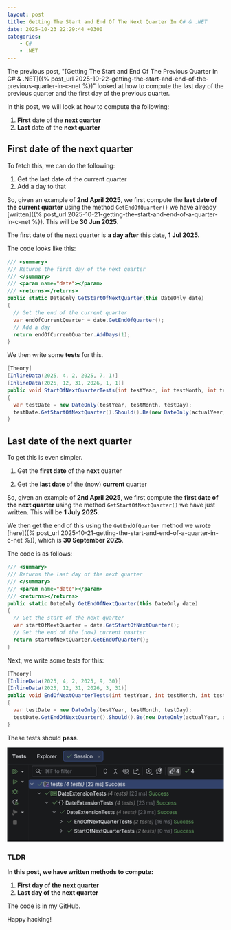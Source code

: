 ```yaml
---
layout: post
title: Getting The Start and End Of The Next Quarter In C# & .NET
date: 2025-10-23 22:29:44 +0300
categories:
    - C#
    - .NET
---
```


The previous post, "[Getting The Start and End Of The Previous Quarter In C# & .NET]({% post_url 2025-10-22-getting-the-start-and-end-of-the-previous-quarter-in-c-net %})" looked at how to compute the last day of the previous quarter and the first day of the previous quarter.

In this post, we will look at how to compute the following:

1. **First** date of the **next quarter**
2. **Last** date of the **next quarter**

## First date of the next quarter

To fetch this, we can do the following:

1. Get the last date of the current quarter
2. Add a day to that

So, given an example of **2nd April 2025**, we first compute the **last date of the current quarter** using the method `GetEndOfQuarter()` we have already [written]({% post_url 2025-10-21-getting-the-start-and-end-of-a-quarter-in-c-net %}). This will be **30 Jun 2025**.

The first date of the next quarter is **a day after** this date, **1 Jul 2025.**

The code looks like this:

```c#
/// <summary>
/// Returns the first day of the next quarter
/// </summary>
/// <param name="date"></param>
/// <returns></returns>
public static DateOnly GetStartOfNextQuarter(this DateOnly date)
{
  // Get the end of the current quarter
  var endOfCurrentQuarter = date.GetEndOfQuarter();
  // Add a day
  return endOfCurrentQuarter.AddDays(1);
}
```

We then write some **tests** for this.

```c#
[Theory]
[InlineData(2025, 4, 2, 2025, 7, 1)]
[InlineData(2025, 12, 31, 2026, 1, 1)]
public void StartOfNextQuarterTests(int testYear, int testMonth, int testDay, int actualYear, int actualMonth, int actualDay)
{
  var testDate = new DateOnly(testYear, testMonth, testDay);
  testDate.GetStartOfNextQuarter().Should().Be(new DateOnly(actualYear, actualMonth, actualDay));
}
```

## Last date of the next quarter

To get this is even simpler.

1. Get the **first date** of the **next** quarter

2. Get the **last date** of the (now) **current** quarter 


So, given an example of **2nd April 2025**, we first compute the **first date of the next quarter** using the method `GetStartOfNextQuarter()` we have just written. This will be **1 July 2025**.

We then get the end of this using the `GetEndOfQuarter` method we wrote [here]({% post_url 2025-10-21-getting-the-start-and-end-of-a-quarter-in-c-net %}), which is **30 September 2025**.

The code is as follows:

```c#
/// <summary>
/// Returns the last day of the next quarter
/// </summary>
/// <param name="date"></param>
/// <returns></returns>
public static DateOnly GetEndOfNextQuarter(this DateOnly date)
{
  // Get the start of the next quarter
  var startOfNextQuarter = date.GetStartOfNextQuarter();
  // Get the end of the (now) current quarter
  return startOfNextQuarter.GetEndOfQuarter();
}
```

Next, we write some tests for this:

```c#
[Theory]
[InlineData(2025, 4, 2, 2025, 9, 30)]
[InlineData(2025, 12, 31, 2026, 3, 31)]
public void EndOfNextQuarterTests(int testYear, int testMonth, int testDay, int actualYear, int actualMonth, int actualDay)
{
  var testDate = new DateOnly(testYear, testMonth, testDay);
  testDate.GetEndOfNextQuarter().Should().Be(new DateOnly(actualYear, actualMonth, actualDay));
}
```

These tests should **pass**.

![nextquartertests](../images/2025/10/nextquartertests.png)

### TLDR

**In this post, we have written methods to compute:**

1. **First day of the next quarter**
2. **Last day of the next quarter**

The code is in my GitHub.

Happy hacking!
